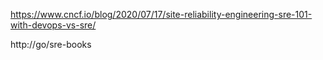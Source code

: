 https://www.cncf.io/blog/2020/07/17/site-reliability-engineering-sre-101-with-devops-vs-sre/

http://go/sre-books